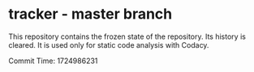 # tracker - master branch

This repository contains the frozen state of the repository.
Its history is cleared. It is used only for static code
analysis with Codacy.

Commit Time: 1724986231